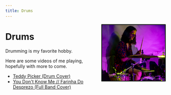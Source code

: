 ```yaml
---
title: Drums
---
```


<img src="images/drumming.jpg" height="175" alt="Me playing the drums in 2019" style="float: right; margin: 3px 3px 3px 3px; border: 2px solid #000800;"> 

# Drums
Drumming is my favorite hobby. 

Here are some videos of me playing, hopefully with more to come. 

- [Teddy Picker (Drum Cover)](https://www.youtube.com/watch?v=9Ypsmg5IhJ4)
- [You Don't Know Me // Farinha Do Desprezo (Full Band Cover)](https://www.youtube.com/watch?v=dQVYjzgHf-c) 

